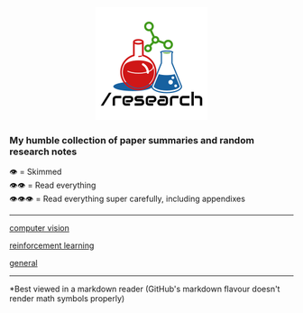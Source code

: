 <p align="center">
  <img src="logo.png" />
<h3> My humble collection of paper summaries and random research notes </h3>
</p>

👁️ = Skimmed \
👁️👁️ = Read everything \
👁️👁️👁️ = Read everything super carefully, including appendixes

---

[computer vision](cv/index.md)

[reinforcement learning](rl/index.md)

[general](general/index.md)

---

*Best viewed in a markdown reader (GitHub's markdown flavour doesn't render math symbols properly)
